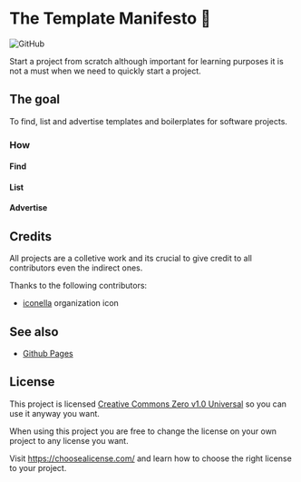 # The Template Manifesto 📢

![GitHub](https://img.shields.io/github/license/template-home/generic-project)

Start a project from scratch although important for learning purposes it is not a must when we need to quickly start a project.

## The goal

To find, list and advertise templates and boilerplates for software projects.

### How

#### Find

#### List

#### Advertise

## Credits 

All projects are a colletive work and its crucial to give credit to all contributors even the indirect ones.

Thanks to the following contributors:

- [iconella](https://www.iconfinder.com/iconella) organization icon

## See also

- [Github Pages](https://pages.github.com/)

## License

This project is licensed [Creative Commons Zero v1.0 Universal](LICENSE) so you can use it anyway you want. 

When using this project you are free to change the license on your own project to any license you want.

Visit <https://choosealicense.com/> and learn how to choose the right license to your project.
